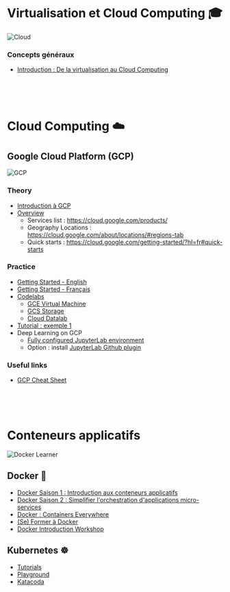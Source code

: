 # Virtualisation et Cloud Computing :mortar_board:

![Cloud](https://pbs.twimg.com/media/BxB3k23IIAAEwOk.png)

### Concepts généraux
- [Introduction : De la virtualisation au Cloud Computing](https://yogeek.github.io/enseignement/Introduction_Virtualisation_CloudComputing/)  

<br />
<br />
<br />

# Cloud Computing :cloud:

## Google Cloud Platform (GCP)

![GCP](https://www.cloudhealthtech.com/sites/default/files/logo-gcp_350px.png)

### Theory
- [Introduction à GCP](Introduction_GoogleCloudPlatform/GCP_Introduction_ISAE_2018.pdf?raw=true)
- [Overview](https://cloud.google.com/docs/overview/)
  - Services list : https://cloud.google.com/products/
  - Geography Locations : https://cloud.google.com/about/locations/#regions-tab
  - Quick starts : https://cloud.google.com/getting-started/?hl=fr#quick-starts

### Practice

- [Getting Started - English](https://cloud.google.com/getting-started/) 
- [Getting Started - Français](https://cloud.google.com/getting-started/?hl=fr)
- [Codelabs](https://codelabs.developers.google.com/)
  - [GCE Virtual Machine](https://codelabs.developers.google.com/codelabs/cloud-create-a-vm)
  - [GCS Storage](https://codelabs.developers.google.com/codelabs/es003l-storage)
  - [Cloud Datalab](https://codelabs.developers.google.com/codelabs/cpb100-datalab)
- [Tutorial : exemple 1](http://cs231n.github.io/gce-tutorial/)
- Deep Learning on GCP
  - [Fully configured JupyterLab environment](https://cloud.google.com/deep-learning-vm/docs/)
  - Option : install [JupyterLab Github plugin](https://github.com/jupyterlab/jupyterlab-git)

### Useful links
- [GCP Cheat Sheet](https://drive.google.com/open?id=1OkFbizpnc_iyzcApqRrqsNtUVazKJDtCyH5vw3352xM)

<br />
<br />
<br />

# Conteneurs applicatifs 

![Docker Learner](img/docker-learner.png?raw=true)

## Docker :whale:

- [Docker Saison 1 : Introduction aux conteneurs applicatifs](https://slides.com/guillaumedupin/docker-2-2)
- [Docker Saison 2 : Simplifier l'orchestration d'applications micro-services](https://slides.com/guillaumedupin/docker-2-2-3)
- [Docker : Containers Everywhere](https://slides.com/guillaumedupin/docker-2-2-4)
- [(Se) Former à Docker](https://slides.com/guillaumedupin/docker-2-2-4-7)
- [Docker Introduction Workshop](https://slides.com/guillaumedupin/docker-2-2-7)

## Kubernetes :wheel_of_dharma:

- [Tutorials](https://kubernetes.io/docs/tutorials/)
- [Playground](https://labs.play-with-k8s.com/)
- [Katacoda](https://www.katacoda.com/courses/kubernetes)

